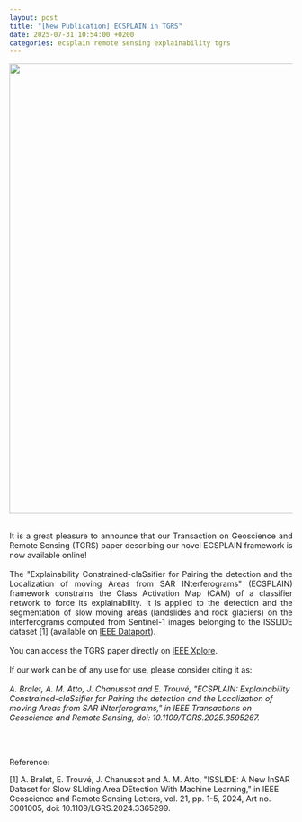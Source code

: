 ```yaml
---
layout: post
title: "[New Publication] ECSPLAIN in TGRS"
date: 2025-07-31 10:54:00 +0200
categories: ecsplain remote sensing explainability tgrs
---
```


<p align="center"> <img width=800px src="/images/ECSPLAIN_image.png"> </p>

<br/>
<div style="text-align: justify">
It is a great pleasure to announce that our Transaction on Geoscience and Remote Sensing (TGRS) paper describing our novel ECSPLAIN framework is now available online!
</div>
<br/>
<div style="text-align: justify">
The "Explainability Constrained-claSsifier for Pairing the detection and the Localization of moving Areas from SAR INterferograms" (ECSPLAIN) framework constrains the Class Activation Map (CAM) of a classifier network to force its explainability. It is applied to the detection and the segmentation of slow moving areas (landslides and rock glaciers) on the interferograms computed from Sentinel-1 images belonging to the ISSLIDE dataset [1] (available on <a href ="https://ieee-dataport.org/documents/isslide-insar-dataset-slow-sliding-area-detection-machine-learning">IEEE Dataport</a>).
</div>
<br/>
<div style="text-align: justify">
You can access the TGRS paper directly on <a href ="https://ieeexplore.ieee.org/abstract/document/11108247">IEEE Xplore</a>.
</div>
<br/>
<div style="text-align: justify">
If our work can be of any use for use, please consider citing it as: 
</div>
<br/>
<i>A. Bralet, A. M. Atto, J. Chanussot and E. Trouvé, "ECSPLAIN: Explainability Constrained-claSsifier for Pairing the detection and the Localization of moving Areas from SAR INterferograms," in IEEE Transactions on Geoscience and Remote Sensing, doi: 10.1109/TGRS.2025.3595267.</i>

<br/><br/>

Reference:

[1] A. Bralet, E. Trouvé, J. Chanussot and A. M. Atto, "ISSLIDE: A New InSAR Dataset for Slow SLIding Area DEtection With Machine Learning," in IEEE Geoscience and Remote Sensing Letters, vol. 21, pp. 1-5, 2024, Art no. 3001005, doi: 10.1109/LGRS.2024.3365299.

